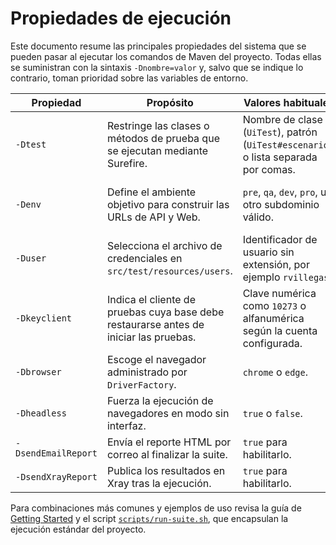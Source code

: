 # Propiedades de ejecución

Este documento resume las principales propiedades del sistema que se pueden pasar al ejecutar los comandos de Maven del proyecto. Todas ellas se suministran con la sintaxis `-Dnombre=valor` y, salvo que se indique lo contrario, toman prioridad sobre las variables de entorno.

| Propiedad | Propósito | Valores habituales | Valor por defecto | Notas relevantes |
|-----------|-----------|--------------------|-------------------|------------------|
| `-Dtest` | Restringe las clases o métodos de prueba que se ejecutan mediante Surefire. | Nombre de clase (`UiTest`), patrón (`UiTest#escenario`), o lista separada por comas. | Ejecuta todo el conjunto definido en `pom.xml`. | Utilizada por los ejemplos de `getting-started` y por `scripts/run-suite.sh`. |
| `-Denv` | Define el ambiente objetivo para construir las URLs de API y Web. | `pre`, `qa`, `dev`, `pro`, u otro subdominio válido. | `pgarcia.dev` (configurado en `EnvironmentConfig`). | Puede definirse también como variable de entorno `TEST_ENV`. El valor `pro` omite el subdominio. |
| `-Duser` | Selecciona el archivo de credenciales en `src/test/resources/users`. | Identificador de usuario sin extensión, por ejemplo `rvillegas`. | `rvillegas`. | Acepta la variable de entorno alternativa `TEST_USER`. |
| `-Dkeyclient` | Indica el cliente de pruebas cuya base debe restaurarse antes de iniciar las pruebas. | Clave numérica como `10273` o alfanumérica según la cuenta configurada. | No restaura ningún cliente si se omite. | Si se usa, `EnvironmentConfig` llama al endpoint `/support-configuration-utilities/recover-test-db`. |
| `-Dbrowser` | Escoge el navegador administrado por `DriverFactory`. | `chrome` o `edge`. | `chrome`. | El script `run-suite.sh` reenvía esta propiedad. |
| `-Dheadless` | Fuerza la ejecución de navegadores en modo sin interfaz. | `true` o `false`. | `false`. | También se activa automáticamente si la variable de entorno `CI` vale `true`. |
| `-DsendEmailReport` | Envía el reporte HTML por correo al finalizar la suite. | `true` para habilitarlo. | No envía correos. | El procesamiento se realiza en `reporting.EmailReportSender`. |
| `-DsendXrayReport` | Publica los resultados en Xray tras la ejecución. | `true` para habilitarlo. | No publica resultados. | El manejo se implementa en `reporting.XrayReportUploader`. |

Para combinaciones más comunes y ejemplos de uso revisa la guía de [Getting Started](./getting-started.md) y el script [`scripts/run-suite.sh`](../../scripts/run-suite.sh), que encapsulan la ejecución estándar del proyecto.
